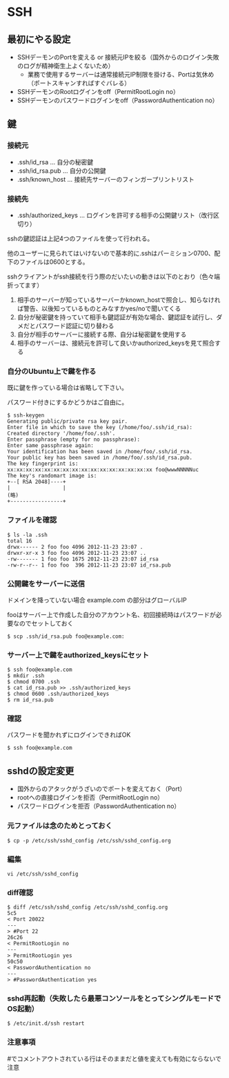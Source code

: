# SSH

## 最初にやる設定

- SSHデーモンのPortを変える or 接続元IPを絞る（国外からのログイン失敗のログが精神衛生上よくないため）
	- 業務で使用するサーバーは通常接続元IP制限を掛ける、Portは気休め（ポートスキャンすればすぐバレる）
- SSHデーモンのRootログインをoff（PermitRootLogin no）
- SSHデーモンのパスワードログインをoff（PasswordAuthentication no）

## 鍵

### 接続元
- .ssh/id_rsa ... 自分の秘密鍵
- .ssh/id_rsa.pub ... 自分の公開鍵
- .ssh/known_host ... 接続先サーバーのフィンガープリントリスト

### 接続先
- .ssh/authorized_keys ... ログインを許可する相手の公開鍵リスト（改行区切り）

sshの鍵認証は上記4つのファイルを使って行われる。

他のユーザーに見られてはいけないので基本的に.sshはパーミション0700、配下のファイルは0600とする。

sshクライアントがssh接続を行う際のだいたいの動きは以下のとおり（色々端折ってます）

1. 相手のサーバーが知っているサーバーかknown_hostで照合し、知らなければ警告、以後知っているものとみなすかyes/noで聞いてくる
2. 自分が秘密鍵を持っていて相手も鍵認証が有効な場合、鍵認証を試行し、ダメだとパスワード認証に切り替わる
3. 自分が相手のサーバーに接続する際、自分は秘密鍵を使用する
4. 相手のサーバーは、接続元を許可して良いかauthorized_keysを見て照合する

### 自分のUbuntu上で鍵を作る

既に鍵を作っている場合は省略して下さい。

パスワード付きにするかどうかはご自由に。

	$ ssh-keygen
	Generating public/private rsa key pair.
	Enter file in which to save the key (/home/foo/.ssh/id_rsa):
	Created directory '/home/foo/.ssh'.
	Enter passphrase (empty for no passphrase):
	Enter same passphrase again:
	Your identification has been saved in /home/foo/.ssh/id_rsa.
	Your public key has been saved in /home/foo/.ssh/id_rsa.pub.
	The key fingerprint is:
	xx:xx:xx:xx:xx:xx:xx:xx:xx:xx:xx:xx:xx:xx:xx:xx foo@wwwNNNNNuc
	The key's randomart image is:
	+--[ RSA 2048]----+
	|                 |
	(略)
	+-----------------+

### ファイルを確認

	$ ls -la .ssh
	total 16
	drwx------ 2 foo foo 4096 2012-11-23 23:07 .
	drwxr-xr-x 3 foo foo 4096 2012-11-23 23:07 ..
	-rw------- 1 foo foo 1675 2012-11-23 23:07 id_rsa
	-rw-r--r-- 1 foo foo  396 2012-11-23 23:07 id_rsa.pub

### 公開鍵をサーバーに送信

ドメインを降っていない場合 example.com の部分はグローバルIP

fooはサーバー上で作成した自分のアカウント名、初回接続時はパスワードが必要なのでセットしておく

	$ scp .ssh/id_rsa.pub foo@example.com:

### サーバー上で鍵をauthorized_keysにセット

	$ ssh foo@example.com
	$ mkdir .ssh
	$ chmod 0700 .ssh
	$ cat id_rsa.pub >> .ssh/authorized_keys
	$ chmod 0600 .ssh/authorized_keys
	$ rm id_rsa.pub

### 確認

パスワードを聞かれずにログインできればOK

	$ ssh foo@example.com

## sshdの設定変更

- 国外からのアタックがうざいのでポートを変えておく（Port）
- rootへの直接ログインを拒否（PermitRootLogin no）
- パスワードログインを拒否（PasswordAuthentication no）

### 元ファイルは念のためとっておく
	$ cp -p /etc/ssh/sshd_config /etc/ssh/sshd_config.org

### 編集
	vi /etc/ssh/sshd_config

### diff確認
	$ diff /etc/ssh/sshd_config /etc/ssh/sshd_config.org
	5c5
	< Port 20022
	---
	> #Port 22
	26c26
	< PermitRootLogin no
	---
	> PermitRootLogin yes
	50c50
	< PasswordAuthentication no
	---
	> #PasswordAuthentication yes

### sshd再起動（失敗したら最悪コンソールをとってシングルモードでOS起動）
	$ /etc/init.d/ssh restart

### 注意事項

\#でコメントアウトされている行はそのままだと値を変えても有効にならないで注意
